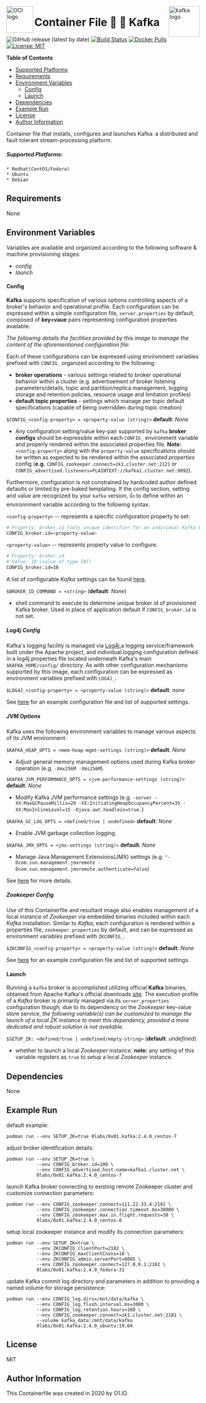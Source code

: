 <p><img src="https://avatars1.githubusercontent.com/u/12563465?s=200&v=4" alt="OCI logo" title="oci" align="left" height="70" /></p>
<p><img src="https://pbs.twimg.com/profile_images/781633389577195521/kazUJooF_400x400.jpg" alt="kafka logo" title="kafka" align="right" height="80" /></p>

Container File :signal_strength: :sunrise: Kafka
=========
![GitHub release (latest by date)](https://img.shields.io/github/v/release/0x0I/container-file-kafka?color=yellow)
[![Build Status](https://travis-ci.org/0x0I/container-file-kafka.svg?branch=master)](https://travis-ci.org/0x0I/container-file-kafka)
[![Docker Pulls](https://img.shields.io/docker/pulls/0labs/0x01.kafka?style=flat)](https://hub.docker.com/repository/docker/0labs/0x01.kafka)
[![License: MIT](https://img.shields.io/badge/License-MIT-blueviolet.svg)](https://opensource.org/licenses/MIT)

**Table of Contents**
  - [Supported Platforms](#supported-platforms)
  - [Requirements](#requirements)
  - [Environment Variables](#environment-variables)
      - [Config](#config)
      - [Launch](#launch)
  - [Dependencies](#dependencies)
  - [Example Run](#example-run)
  - [License](#license)
  - [Author Information](#author-information)

Container file that installs, configures and launches Kafka: a distributed and fault tolerant stream-processing platform.

##### Supported Platforms:
```
* Redhat(CentOS/Fedora)
* Ubuntu
* Debian
```

Requirements
------------

None

Environment Variables
--------------
Variables are available and organized according to the following software & machine provisioning stages:
* _config_
* _launch_

#### Config

**Kafka** supports specification of various options controlling aspects of a broker's behavior and operational profile. Each configuration can be expressed within a simple configuration file, `server.properties` by default, composed of **key=vaue** pairs representing configuration properties available.

_The following details the facilities provided by this image to manage the content of the aforementioned configuration file:_

Each of these configurations can be expressed using environment variables prefixed with `CONFIG_` organized according to the following:
* **broker operations** - various settings related to broker operational behavior within a cluster (e.g. advertisement of broker listening parameters/details, topic and partition/replica management, logging storage and retention policies, resource usage and limitation profiles)
* **default topic properties** - settings which manage per topic default specifications (capable of being overridden during topic creation)

`$CONFIG_<config-property> = <property-value (string)>` **default**: *None*

* Any configuration setting/value key-pair supported by `kafka` **broker configs** should be expressible within each `CONFIG_` environment variable and properly rendered within the associated properties file. **Note:** `<config-property>` along with the `property-value` specifications should be written as expected to be rendered within the associated *properties* config (**e.g.** `CONFIG_zookeeper.connect=zk1.cluster.net:2121` or  `CONFIG_advertised.listeners=PLAINTEXT://kafka1.cluster.net:9092`).

Furthermore, configuration is not constrained by hardcoded author defined defaults or limited by pre-baked templating. If the config section, setting and value are recognized by your `kafka` version, :thumbsup: to define within an environnment variable according to the following syntax.

  `<config-property>` -- represents a specific configuration property to set:

  ```bash
  # Property: broker.id (sets unique identifier for an individual Kafka broker within a cluster)
  CONFIG_broker.id=<property-value>
  ```

  `<property-value>` -- represents property value to configure:
  ```bash
  # Property: broker.id
  # Value: 10 (value of type INT)
  CONFIG_broker.id=10
  ```
  
  A list of configurable *Kafka* settings can be found [here](https://kafka.apache.org/documentation/#brokerconfigs).
  
`$BROKER_ID_COMMAND = <string>` (**default**: *None*)
- shell command to execute to determine unique broker id of provisioned Kafka broker. Used in place of application default if `CONFIG_broker.id` is not set.

##### Log4j Config

Kafka's logging facility is managed via [Log4j](https://logging.apache.org/log4j/2.x/),a logging service/framework built under the Apache project, and individual logging configuration defined in a log4j.properties file located underneath Kafka's main `$KAFKA_HOME/config/` directory. As with other configuration mechanisms supported by this image, each configuration can be expressed as environment variables prefixed with `LOG4J_`.

`$LOG4J_<config-property> = <property-value (string)>` **default**: *none*

See [here](https://github.com/apache/kafka/blob/trunk/config/log4j.properties) for an example configuration file and list of supported settings.

##### JVM Options

Kafka uses the following environment variables to manage various aspects of its JVM environment:

`$KAFKA_HEAP_OPTS = <mem-heap-mgmt-settings (string)>` **default**: *None*

* Adjust general memory management options used during Kafka broker operation (e.g. `-Xmx256M -Xms256M`).

`$KAFKA_JVM_PERFORMANCE_OPTS = <jvm-performance-settings (string)>` **default**: *None*

* Modify Kafka JVM performance settings (e.g. `-server -XX:MaxGCPauseMillis=20 -XX:InitiatingHeapOccupancyPercent=35 -XX:MaxInlineLevel=15 -Djava.awt.headless=true.`)

`$KAFKA_GC_LOG_OPTS = <defined/true | undefined>` **default**: *None*

* Enable JVM garbage collection logging.

`$KAFKA_JMX_OPTS = <jmx-settings (string)>` **default**: *None*

* Manage Java Management Extensions(JMX) settings (e.g. `"-Dcom.sun.management.jmxremote -Dcom.sun.management.jmxremote.authenticate=false`)

See [here](https://github.com/apache/kafka/blob/trunk/bin/kafka-run-class.sh#L184) for more details.
 
##### Zookeeper Config

Use of this Containerfile and resultant image also enables management of a local instance of *Zookeeper* via embedded binaries included within each *Kafka* installation. Similar to *Kafka*, each configuration is rendered within a properties file, `zookeeper.properties` by default, and can be expressed as environment variables prefixed with `ZKCONFIG_`.

`$ZKCONFIG_<config-property> = <property-value (string)>` **default**: *None*

See [here](https://github.com/apache/zookeeper/blob/master/conf/zoo_sample.cfg) for an example configuration file and list of supported settings.
  
#### Launch

Running a `kafka` broker is accomplished utilizing official **Kafka** binaries, obtained from Apache Kafka's official downloads [site](https://kafka.apache.org/downloads). The execution profile of a *Kafka* broker is primarily managed via its `server.properties` configuration though, due to its dependency on the *Zookeeper* key-value store service, _the following variable(s) can be customized to manage the launch of a local ZK instance to meet this dependency, provided a more dedicated and robust solution is not available._

`$SETUP_ZK: <defined/true | undefined/empty-string>` (**default**: *undefined*)
- whether to launch a local *Zookeeper* instance. **note:** any setting of this variable registers as `true` to setup a local *Zookeeper* instance.

Dependencies
------------

None

Example Run
----------------
default example:
```
podman run --env SETUP_ZK=true 0labs/0x01.kafka:2.4.0_centos-7
```

adjust broker identification details:
```
podman run --env SETUP_ZK=true \
           --env CONFIG_broker.id=100 \
           --env CONFIG_advertised.host.name=kafka1.cluster.net \
           0labs/0x01.kafka:2.4.0_centos-7
```

launch Kafka broker connecting to existing remote Zookeeper cluster and customize connection parameters:
```
podman run --env CONFIG_zookeeper.connect=111.22.33.4:2181 \
           --env CONFIG_zookeeper.connection.timeout.ms=30000 \
           --env CONFIG_zookeeper.max.in.flight.requests=30 \
           0labs/0x01.kafka:2.4.0_centos-8
```

setup local zookeeper instance and modify its connection parameters:
```
podman run --env SETUP_ZK=true \
           --env ZKCONFIG_clientPort=2182 \
           --env ZKCONFIG_maxClientCnxns=10 \
           --env ZKCONFIG_admin.serverPort=8085 \
           --env CONFIG_zookeeper.connect=127.0.0.1:2182 \
           0labs/0x01.kafka:2.4.0_fedora-31
```

update Kafka commit log directory and parameters in addition to providing a named volume for storage persistence:
```
podman run --env CONFIG_log.dirs=/mnt/data/kafka \
           --env CONFIG_log.flush.interval.ms=3000 \
           --env CONFIG_log.retention.hours=168 \
           --env CONFIG_zookeeper.connect=zk1.cluster.net:2181 \
           --volume kafka_data:/mnt/data/kafka
           0labs/0x01.kafka:2.4.0_ubuntu:19.04
```

License
-------

MIT

Author Information
------------------

This Containerfile was created in 2020 by O1.IO.
